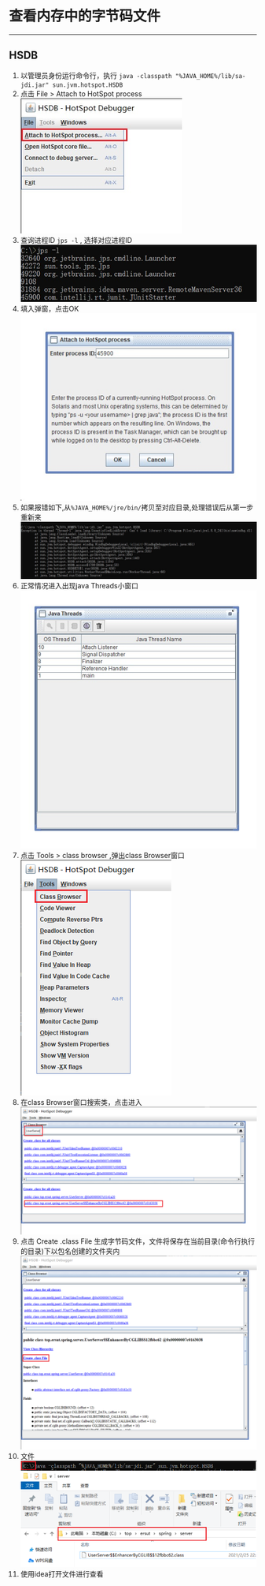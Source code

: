 # 查看内存中的字节码文件

----------

## HSDB

1. 以管理员身份运行命令行，执行 `java -classpath "%JAVA_HOME%/lib/sa-jdi.jar" sun.jvm.hotspot.HSDB`
2. 点击 File > Attach to HotSpot process
![](./images/athp-option.jpg)
3. 查询进程ID `jps -l` , 选择对应进程ID
![](./images/jsp.jpg)
4. 填入弹窗，点击OK
![](./images/athp-option-layer.jpg)
5. 如果报错如下,从`%JAVA_HOME%/jre/bin/`拷贝至对应目录,处理错误后从第一步重新来
![](./images/hsdb-error.jpg)
6. 正常情况进入出现java Threads小窗口
![](./images/java-threads.jpg)
7. 点击 Tools > class browser ,弹出class Browser窗口
![](./images/tools-classBrowser.png)
8. 在class Browser窗口搜索类，点击进入
![](./images/classBrowser-search.png)
9. 点击 Create .class File 生成字节码文件，文件将保存在当前目录(命令行执行的目录)下以包名创建的文件夹内
![](./images/create-class.png)
10. 文件
![](./images/file-list.png)
11. 使用idea打开文件进行查看